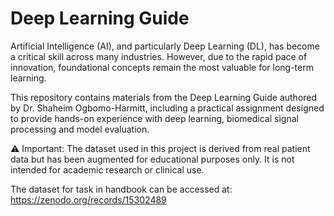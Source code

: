 # Deep Learning Guide

Artificial Intelligence (AI), and particularly Deep Learning (DL), has become a critical skill across many industries. However, due to the rapid pace of innovation, foundational concepts remain the most valuable for long-term learning.

This repository contains materials from the Deep Learning Guide authored by Dr. Shaheim Ogbomo-Harmitt, including a practical assignment designed to provide hands-on experience with deep learning, biomedical signal processing and model evaluation.

⚠️ Important:
The dataset used in this project is derived from real patient data but has been augmented for educational purposes only. It is not intended for academic research or clinical use.

The dataset for task in handbook can be accessed at:
https://zenodo.org/records/15302489
